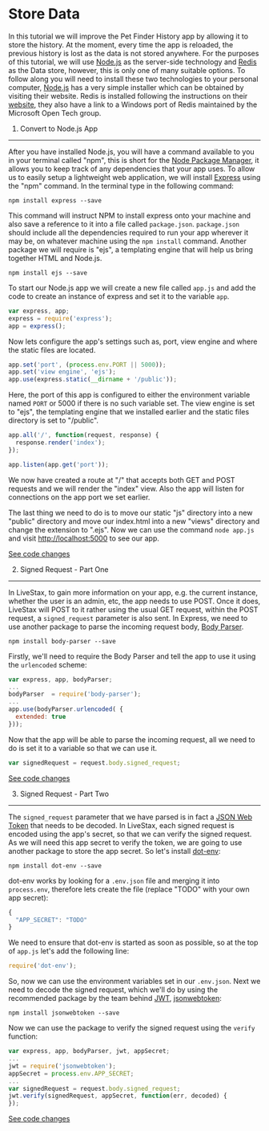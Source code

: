 Store Data
===

In this tutorial we will improve the Pet Finder History app by allowing it to store
the history. At the moment, every time the app is reloaded, the previous history is
lost as the data is not stored anywhere. For the purposes of this tutorial, we will
use [Node.js](http://nodejs.org/) as the server-side technology and [Redis](http://redis.io)
as the Data store, however, this is only one of many suitable options. To follow
along you will need to install these two technologies to your personal computer,
[Node.js](http://nodejs.org/download/) has a very simple installer which can be
obtained by visiting their website. Redis is installed following the instructions
on their [website](http://redis.io/download), they also have a link to a Windows
port of Redis maintained by the Microsoft Open Tech group.

1. Convert to Node.js App
---

After you have installed Node.js, you will have a command available to you in your terminal called "npm", this is short for the [Node Package Manager](https://npmjs.org/), it allows you to keep track of any dependencies that your app uses. To allow us to easily setup a lightweight web application, we will install [Express](http://expressjs.com/) using the "npm" command. In the terminal type in the following command:

```shell
npm install express --save
```

This command will instruct NPM to install express onto your machine and also save a reference to it into a file called `package.json`. `package.json` should include all the dependencies required to run your app wherever it may be, on whatever machine using the `npm install` command. Another package we will require is "ejs", a templating engine that will help us bring together HTML and Node.js.

```shell
npm install ejs --save
```

To start our Node.js app we will create a new file called `app.js` and add the code to create an instance of express and set it to the variable `app`.

```javascript
var express, app;
express = require('express');
app = express();
```

Now lets configure the app's settings such as, port, view engine and where the static files are located.

```javascript
app.set('port', (process.env.PORT || 5000));
app.set('view engine', 'ejs');
app.use(express.static(__dirname + '/public'));
```

Here, the port of this app is configured to either the environment variable named `PORT` or 5000 if there is no such variable set. The view engine is set to "ejs", the templating engine that we installed earlier and the static files directory is set to "/public".

```javascript
app.all('/', function(request, response) {
  response.render('index');
});

app.listen(app.get('port'));
```

We now have created a route at "/" that accepts both GET and POST requests and we will render the "index" view. Also the app will listen for connections on the app port we set earlier.

The last thing we need to do is to move our static "js" directory into a new "public" directory and move our index.html into a new "views" directory and change the extension to ".ejs". Now we can use the command `node app.js` and visit [http://localhost:5000](http://localhost:5000) to see our app.

[See code changes](https://github.com/livestax/tutorial-pet-finder-history/commit/e46e76310c91ba165cbd33968d7c0723dc9b7c57)

2. Signed Request - Part One
---

In LiveStax, to gain more information on your app, e.g. the current instance, whether the user is an admin, etc, the app needs to use POST. Once it does, LiveStax will POST to it rather using the usual GET request, within the POST request, a `signed_request` parameter is also sent. In Express, we need to use another package to parse the incoming request body, [Body Parser](https://github.com/expressjs/body-parser).

```shell
npm install body-parser --save
```

Firstly, we'll need to require the Body Parser and tell the app to use it using the `urlencoded` scheme:

```javascript
var express, app, bodyParser;
...
bodyParser  = require('body-parser');
...
app.use(bodyParser.urlencoded( {
  extended: true
}));
```

Now that the app will be able to parse the incoming request, all we need to do is set it to a variable so that we can use it.

```javascript
var signedRequest = request.body.signed_request;
```

[See code changes](https://github.com/livestax/tutorial-pet-finder-history/commit/8eaa34ffb00eb3621e10fb511ac97d7fbe57a850)

3. Signed Request - Part Two
---

The `signed_request` parameter that we have parsed is in fact a [JSON Web Token](http://jwt.io) that needs to be decoded. In LiveStax, each signed request is encoded using the app's secret, so that we can verify the signed request. As we will need this app secret to verify the token, we are going to use another package to store the app secret. So let's install [dot-env](https://github.com/supershabam/dot-env):

```shell
npm install dot-env --save
```

dot-env works by looking for a `.env.json` file and merging it into `process.env`, therefore lets create the file (replace "TODO" with your own app secret):

```javascript
{
  "APP_SECRET": "TODO"
}
```

We need to ensure that dot-env is started as soon as possible, so at the top of `app.js` let's add the following line:

```javascript
require('dot-env');
```

So, now we can use the environment variables set in our `.env.json`. Next we need to decode the signed request, which we'll do by using the recommended package by the team behind [JWT](http://jwt.io), [jsonwebtoken](https://github.com/auth0/node-jsonwebtoken):

```shell
npm install jsonwebtoken --save
```

Now we can use the package to verify the signed request using the `verify` function:

```javascript
var express, app, bodyParser, jwt, appSecret;
...
jwt = require('jsonwebtoken');
appSecret = process.env.APP_SECRET;
...
var signedRequest = request.body.signed_request;
jwt.verify(signedRequest, appSecret, function(err, decoded) {
});
```

[See code changes](https://github.com/livestax/tutorial-pet-finder-history/commit/8dd19f94aa9fd5e144fc8e62a0dd4b5831265acc)